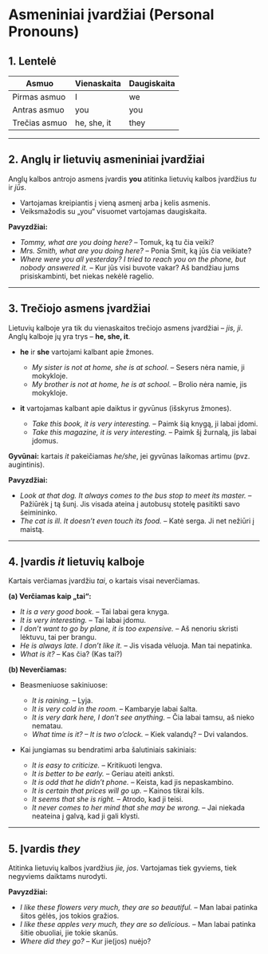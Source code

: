 # Asmeniniai įvardžiai (Personal Pronouns)

## 1. Lentelė

| Asmuo           | Vienaskaita | Daugiskaita |
|-----------------|-------------|-------------|
| Pirmas asmuo    | I           | we          |
| Antras asmuo    | you         | you         |
| Trečias asmuo   | he, she, it | they        |

---

## 2. Anglų ir lietuvių asmeniniai įvardžiai

Anglų kalbos antrojo asmens įvardis **you** atitinka lietuvių kalbos įvardžius *tu* ir *jūs*.  
- Vartojamas kreipiantis į vieną asmenį arba į kelis asmenis.  
- Veiksmažodis su „you“ visuomet vartojamas daugiskaita.  

**Pavyzdžiai:**
- *Tommy, what are you doing here?* – Tomuk, ką tu čia veiki?  
- *Mrs. Smith, what are you doing here?* – Ponia Smit, ką jūs čia veikiate?  
- *Where were you all yesterday? I tried to reach you on the phone, but nobody answered it.* – Kur jūs visi buvote vakar? Aš bandžiau jums prisiskambinti, bet niekas nekėlė ragelio.  

---

## 3. Trečiojo asmens įvardžiai

Lietuvių kalboje yra tik du vienaskaitos trečiojo asmens įvardžiai – *jis, ji*.  
Anglų kalboje jų yra trys – **he, she, it**.

- **he** ir **she** vartojami kalbant apie žmones.  
  - *My sister is not at home, she is at school.* – Sesers nėra namie, ji mokykloje.  
  - *My brother is not at home, he is at school.* – Brolio nėra namie, jis mokykloje.  

- **it** vartojamas kalbant apie daiktus ir gyvūnus (išskyrus žmones).  
  - *Take this book, it is very interesting.* – Paimk šią knygą, ji labai įdomi.  
  - *Take this magazine, it is very interesting.* – Paimk šį žurnalą, jis labai įdomus.  

**Gyvūnai:** kartais *it* pakeičiamas *he/she*, jei gyvūnas laikomas artimu (pvz. augintinis).  

**Pavyzdžiai:**
- *Look at that dog. It always comes to the bus stop to meet its master.* – Pažiūrėk į tą šunį. Jis visada ateina į autobusų stotelę pasitikti savo šeimininko.  
- *The cat is ill. It doesn’t even touch its food.* – Katė serga. Ji net nežiūri į maistą.  

---

## 4. Įvardis *it* lietuvių kalboje

Kartais verčiamas įvardžiu *tai*, o kartais visai neverčiamas.

**(a) Verčiamas kaip „tai“:**
- *It is a very good book.* – Tai labai gera knyga.  
- *It is very interesting.* – Tai labai įdomu.  
- *I don’t want to go by plane, it is too expensive.* – Aš nenoriu skristi lėktuvu, tai per brangu.  
- *He is always late. I don’t like it.* – Jis visada vėluoja. Man tai nepatinka.  
- *What is it?* – Kas čia? (Kas tai?)  

**(b) Neverčiamas:**
- Beasmeniuose sakiniuose:  
  - *It is raining.* – Lyja.  
  - *It is very cold in the room.* – Kambaryje labai šalta.  
  - *It is very dark here, I don’t see anything.* – Čia labai tamsu, aš nieko nematau.  
  - *What time is it? – It is two o’clock.* – Kiek valandų? – Dvi valandos.  

- Kai jungiamas su bendratimi arba šalutiniais sakiniais:  
  - *It is easy to criticize.* – Kritikuoti lengva.  
  - *It is better to be early.* – Geriau ateiti anksti.  
  - *It is odd that he didn’t phone.* – Keista, kad jis nepaskambino.  
  - *It is certain that prices will go up.* – Kainos tikrai kils.  
  - *It seems that she is right.* – Atrodo, kad ji teisi.  
  - *It never comes to her mind that she may be wrong.* – Jai niekada neateina į galvą, kad ji gali klysti.  

---

## 5. Įvardis *they*

Atitinka lietuvių kalbos įvardžius *jie, jos*. Vartojamas tiek gyviems, tiek negyviems daiktams nurodyti.

**Pavyzdžiai:**
- *I like these flowers very much, they are so beautiful.* – Man labai patinka šitos gėlės, jos tokios gražios.  
- *I like these apples very much, they are so delicious.* – Man labai patinka šitie obuoliai, jie tokie skanūs.  
- *Where did they go?* – Kur jie(jos) nuėjo?  
